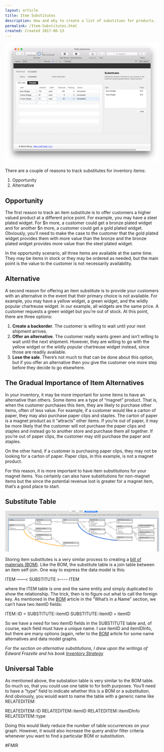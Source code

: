 ```yaml
---
layout: article
title: Item Substitutes
description: How and why to create a list of substitues for products.
permalink: /Item-Substitutes.html
created: Created 2017-06-13
---
```

![Item Substitute in FileMaker Pro](assets/images/fmp_ItemSubstitutes.png "Substitution Options for an Order Line Item")

There are a couple of reasons to track substitutes for inventory items:

1. Opportunity
2. Alternative

## Opportunity
The first reason to track an item substitute is to offer customers a higher valued product at a different price point.  For example, you may have a steel plated widget.  For $n more, a customer could get a bronze plated widget and for another $n more, a customer could get a gold plated widget.  Obviously, you’ll need to make the case to the customer that the gold plated widget provides them with more value than the bronze and the bronze plated widget provides more value than the steel plated widget.

In the opportunity scenario, all three items are available at the same time.  They may be items in stock or they may be ordered as needed, but the main point is the value to the customer is not necessarily availability.

## Alternative
A second reason for offering an item substitute is to provide your customers with an alternative in the event that their primary choice is not available.  For example, you may have a yellow widget, a green widget, and the wildly popular chartreuse widget.  In our example, all widgets are the same price.  A customer requests a green widget but you’re out of stock.  At this point, there are three options:
1. **Create a backorder**.  The customer is willing to wait until your next shipment arrives.
2. **Offer an alternative**.  The customer really wants green and isn’t willing to wait until the next shipment.  However, they are willing to go with the yellow widget or the wildly popular chartreuse widget instead, since those are readily available.
3. **Lose the sale**.  There’s not much to that can be done about this option, but if you offer an alternative then you give the customer one more step before they decide to go elsewhere.

## The Gradual Importance of Item Alternatives
In your inventory, it may be more important for some items to have an alternative than others.  Some items are a type of “magnet” product.  That is, when the customer purchases this item, they are likely to purchase other items, often of less value.  For example, if a customer would like a carton of paper, they may also purchase paper clips and staples.  The carton of paper is a magnet product as it “attracts” other items.  If you’re out of paper, it may be more likely that the customer will not purchase the paper clips and staples and instead go to another store and purchase them all together.  If you’re out of paper clips, the customer may still purchase the paper and staples.

On the other hand, if a customer is purchasing paper clips, they may not be looking for a carton of paper.  Paper clips, in this example, is not a magnet product.  

For this reason, it is more important to have item substitutions for your magnet items.  You certainly can also have substitutions for non-magnet items but the since the potential revenue lost is greater for a magnet item, that’s a good place to start.

## Substitute Table
![Substitute Table in the Relationship Graph](assets/images/fmp_ItemSubstituteRG.png "Substitute Table in the Relationship Graph")

Storing item substitutes is a very similar process to creating a [bill of materials (BOM)](http://filemakerinventoryresources.com/Bill-Of-Materials.html).  Like the BOM, the substitute table is a join table between an item self-join.  One way to express the data model is this:

ITEM ——< SUBSTITUTE >---- ITEM

where the ITEM table is one and the same entity and simply duplicated to show the relationship.  The trick, then is to figure out what to call the foreign key.  As mentioned in the [BOM](http://filemakerinventoryresources.com/Bill-Of-Materials.html) article in the “What’s in a Name” section, we can’t have two itemID fields:

ITEM::ID = SUBSTITUTE::itemID
SUBSTITUTE::itemID = itemID

So we have a need for two itemID fields in the SUBSTITUTE table and, of course, each field must have a unique name.  I use itemID and itemIDInfo, but there are many options (again, refer to the [BOM](http://filemakerinventoryresources.com/Bill-Of-Materials.html) article for some name alternatives and data model graphs.

*For the section on alternative substitutions, I drew upon the writings of Edward Frazelle and his book [Inventory Strategy](https://www.amazon.com/Inventory-Strategy-Maximizing-Operations-Performance/dp/0071847170/ref=sr_1_1?s=books&ie=UTF8&qid=1497279817&sr=1-1&keywords=inventory+strategy)*

## Universal Table
As mentioned above, the substation table is very similar to the BOM table.  So much so, that you could use one table to for both purposes.  You’ll need to have a “type” field to indicate whether this is a BOM or a substitution.  And obviously, you would want to name the table with a generic name like RELATEDITEM:

RELATEDITEM::ID
RELATEDITEM::itemID
RELATEDITEM::itemIDInfo
RELATEDITEM::type

Doing this would likely reduce the number of table occurrences on your graph.  However, it would also increase the query and/or filter criteria whenever you want to find a particular BOM or substitution.

#FMIR
